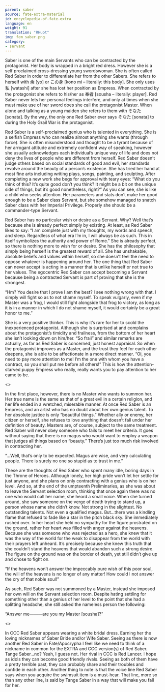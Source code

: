 ```yaml
---
parent: saber
source: fate-extra-material
id: encyclopedia-of-fate-extra
language: en
weight: 91
translation: "RHuot"
img: fem_saber.png
category:
- servant
---
```


Saber is one of the main Servants who can be contracted by the protagonist.
Her body is wrapped in a bright red dress. However she is a self proclaimed cross-dressing young swordswoman. She is often called Red Saber in order to differentiate her from the other Sabers.
She refers to herself with 余 [yo] or この身 [kono mi – literally: this body]. She only uses 私 [watashi] after she has lost her position as Empress.
When contracted by the protagonist she refers to his/her as 奉者 [sousha – literally: player].
Red Saber never lets her personal feelings interfere, and only at times when she must make use of her sword does she call the protagonist Master.
When alone and talking as a young maiden she refers to them with そなた [sonata].
By the way, the only one Red Saber ever says そなた [sonata] to during the Holy Grail War is the protagonist.

Red Saber is a self-proclaimed genius who is talented in everything. She is a selfish Empress who can realize almost anything she wants (through force).
She is often misunderstood and thought to be a tyrant because of her arrogant attitude and extremely confident way of speaking, however she usually acknowledges each individual’s unique way of life and does not deny the lives of people who are different from herself.
Red Saber doesn’t judge others based on social standards of good and evil, her standards revolve around the beauty of a person’s existence.
She has tried her hand at most fine arts including writing plays, songs, painting, and sculpting.
After completing a new work she begs for approval with teary eyes:
“What do you think of this? It’s quite good don’t you think? It might be a bit on the unique side of things, but it’s good nonetheless, right?”
As you can see, she is like a child who seeks attention.
Her parameters and stats don’t make her good enough to be a Saber class Servant, but she somehow managed to snatch Saber class with her Imperial Privilege. Properly she should be a commander-type Servant.

Red Saber has no particular wish or desire as a Servant.
Why? Well that’s because she is already perfect simply by existing.
At least, as Red Saber likes to say:
“I am complete just with my thoughts, my words and speech, and sleep. Regardless of what era I’m in, I will always be as such. This in itself symbolizes the authority and power of Rome.”
She is already perfect, so there is nothing more to wish for or desire.
She has the philosophy that simply being herself is the greatest reward of all.
She has unshakable, absolute beliefs and values within herself, so she doesn’t feel the need to oppose whatever is happening around her.
The one thing that Red Saber can never accept is acting in a manner that is unlike herself or not true to her values.
The egocentric Red Saber can accept becoming a Servant because being a contracted Servant is part of proving that she is the strongest.

“Hm? You desire that I prove I am the best?
I see nothing wrong with that. I simply will fight so as to not shame myself. To speak vulgarly, even if my Master was a frog, I would still fight alongside that frog to victory, as long as it is in a manner in which I do not shame myself, it would certainly be a great honor to me.”

She is a very positive thinker.
This is why it’s rare for her to scold the inexperienced protagonist. Although she is surprised at and complains about the protagonist’s timidity and frailness, from the bottom of her heart she isn’t looking down on him/her.
“So frail” and similar remarks are actually, as far as Red Saber is concerned, just honest appraisal.
So when the protagonist improves as a Master, and the trust they feel for each other deepens, she is able to be affectionate in a more direct manner.
“Oi, you need to pay more attention to me!
I’m the one with whom you have a contract, so you shall put me before all others!”
This is how the attention-starved puppy Empress who really, really wants you to pay attention to her came to be.

<>

In the first place, however, there is no Master who wants to summon her.
Her true name is the same as that of a great evil in a certain religion, and her life ended in a wretched, miserable manner.
At once Red Saber is an Empress, and an artist who has no doubt about her own genius talent. To her absolute justice is only “beautiful things.”
Whether ally or enemy, her citizen or herself, she refuses to love anything that doesn’t fall under her definition of beauty.
Masters are, of course, subject to the same treatment. Red Saber will never obey someone who fails to meet her criteria.
It goes without saying that there is no magus who would want to employ a weapon that judges all things based on “beauty.” There’s just too much risk involved in contracting her.

“…Well, that’s only to be expected.
Magus are wise, and very calculating people.
There is surely no one so stupid as to trust in me.”

These are the thoughts of Red Saber who spent many idle, boring days in the Throne of Heroes.
Although lonely, her high pride won’t let her settle for just anyone, and she plans on only contracting with a genius who is on her level.
And so, at the end of the umpteenth Preliminaries, as she was about to leave the Servant selection room, thinking that once again there was no one who would call her name, she heard a small voice.
When she turned around, she saw someone on the verge of death trying to stand up, a person whose name she didn’t know.
Not strong in the slightest.
No outstanding talents.
Not even a qualified magus.
But…there was a kindling flame that refused to fade like a star in the pitch black sky.
She immediately rushed over.
In her heart she held no sympathy for the figure prostrated on the ground, rather her heart was filled with anger against the heavens.
Because she was someone who was rejected as a hero, she knew that it was the way of the world for the weak to disappear from the world with their prayers left unheard.
It’s precisely because she knew this truth that she couldn’t stand the heavens that would abandon such a strong desire.
The figure on the ground was on the border of death, yet still didn’t give up and chose to fight on.

“If the heavens won’t answer the impeccably pure wish of this poor soul, the will of the heavens is no longer of any matter!
How could I not answer the cry of that noble soul!”

As such, Red Saber was not summoned by a Master, instead she imposed her own will on the Servant selection room.
Despite hating settling for something other than a genius of her level to the point that she had a splitting headache, she still asked the nameless person the following:

“Answer me———are you my Master [sousha]?”

<>

In CCC Red Saber appears wearing a white bridal dress.
Earning her the loving nicknames of Saber Bride and/or Wife Saber. Seeing as there is now another Red Saber in Fate/Apocrypha I feel like we need to think of a nickname in common for the EXTRA and CCC version(s) of Red Saber. Tange Saber…no? Yeah, I guess not.
Her rival in CCC is Red Lancer.
I hope as idols they can become good friendly rivals. Seeing as both of them have a pretty terrible past, they can probably share and their troubles and confide in each other.
Another thing to note is that the voice line Red Saber says when you acquire the swimsuit item is a must-hear. That line, more so than any other line, is said by Tange Saber in a way that will make you fall for her.
